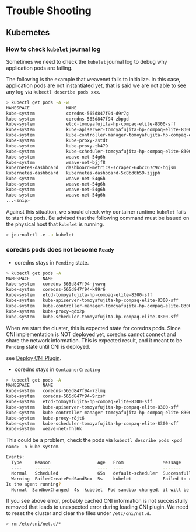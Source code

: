 # Trouble Shooting

## Kubernetes

### How to check `kubelet` journal log

Sometimes we need to check the `kubelet` journal log to debug why application pods are failing.

The following is the example that weavenet fails to initialize.
In this case, application pods are not instantiated yet, that is said we are not able to see any log via `kubectl describe pods xxx`.

```bash
> kubectl get pods -A -w
NAMESPACE              NAME                                                            READY   STATUS              RESTARTS      AGE
kube-system            coredns-565d847f94-d9r7g                                        1/1     Running             0             18m
kube-system            coredns-565d847f94-zbpgd                                        1/1     Running             0             18m
kube-system            etcd-tomoyafujita-hp-compaq-elite-8300-sff                      1/1     Running             34            18m
kube-system            kube-apiserver-tomoyafujita-hp-compaq-elite-8300-sff            1/1     Running             0             18m
kube-system            kube-controller-manager-tomoyafujita-hp-compaq-elite-8300-sff   1/1     Running             0             18m
kube-system            kube-proxy-2stdt                                                1/1     Running             0             18m
kube-system            kube-proxy-tk479                                                1/1     Running             0             44s
kube-system            kube-scheduler-tomoyafujita-hp-compaq-elite-8300-sff            1/1     Running             0             18m
kube-system            weave-net-54g6h                                                 1/2     Error               0             44s
kube-system            weave-net-bjjf8                                                 2/2     Running             1 (17m ago)   17m
kubernetes-dashboard   dashboard-metrics-scraper-64bcc67c9c-hgjsm                      0/1     ContainerCreating   0             14m
kubernetes-dashboard   kubernetes-dashboard-5c8bd6b59-zjjph                            0/1     ContainerCreating   0             14m
kube-system            weave-net-54g6h                                                 0/2     Error               1 (14s ago)   44s
kube-system            weave-net-54g6h                                                 1/2     Error               2 (7s ago)    46s
kube-system            weave-net-54g6h                                                 0/2     CrashLoopBackOff    2 (4s ago)    47s
kube-system            weave-net-54g6h                                                 0/2     CrashLoopBackOff    2 (3s ago)    48s
...<snip>
```

Against this situation, we should check why container runtime `kubelet` fails to start the pods.
Be advised that the following command must be issued on the physical host that `kubelet` is running.

```bash
> journalctl -e -u kubelet
```

### coredns pods does not become `Ready`

- coredns stays in `Pending` state.

```bash
> kubectl get pods -A
NAMESPACE     NAME                                                            READY   STATUS    RESTARTS   AGE
kube-system   coredns-565d847f94-jvwvq                                        0/1     Pending   0          42s
kube-system   coredns-565d847f94-k99r6                                        0/1     Pending   0          42s
kube-system   etcd-tomoyafujita-hp-compaq-elite-8300-sff                      1/1     Running   9          57s
kube-system   kube-apiserver-tomoyafujita-hp-compaq-elite-8300-sff            1/1     Running   6          59s
kube-system   kube-controller-manager-tomoyafujita-hp-compaq-elite-8300-sff   1/1     Running   6          57s
kube-system   kube-proxy-qdx2p                                                1/1     Running   0          43s
kube-system   kube-scheduler-tomoyafujita-hp-compaq-elite-8300-sff            1/1     Running   6          57s
```

When we start the cluster, this is expected state for coredns pods.
Since CNI implementation is NOT deployed yet, coredns cannot connect and share the network information.
This is expected result, and it meant to be `Pending` state until CNI is deployed.

see [Deploy CNI Plugin](./Setup_Kubernetes_Cluster.md#deploy-cni-plugin).

- coredns stays in `ContainerCreating`

```bash
> kubectl get pods -A
NAMESPACE     NAME                                                            READY   STATUS              RESTARTS   AGE
kube-system   coredns-565d847f94-7zlmq                                        0/1     ContainerCreating   0          50s
kube-system   coredns-565d847f94-9rzsf                                        0/1     ContainerCreating   0          50s
kube-system   etcd-tomoyafujita-hp-compaq-elite-8300-sff                      1/1     Running             8          66s
kube-system   kube-apiserver-tomoyafujita-hp-compaq-elite-8300-sff            1/1     Running             5          64s
kube-system   kube-controller-manager-tomoyafujita-hp-compaq-elite-8300-sff   1/1     Running             5          64s
kube-system   kube-proxy-r8jt6                                                1/1     Running             0          50s
kube-system   kube-scheduler-tomoyafujita-hp-compaq-elite-8300-sff            1/1     Running             5          63s
kube-system   weave-net-hhl6k                                                 1/2     Running             0          4s
```

This could be a problem, check the pods via `kubectl describe pods <pod name> -n kube-system`.

```bash
Events:
  Type     Reason                  Age   From               Message
  ----     ------                  ----  ----               -------
  Normal   Scheduled               65s   default-scheduler  Successfully assigned kube-system/coredns-565d847f94-7zlmq to tomoyafujita-hp-compaq-elite-8300-sff
  Warning  FailedCreatePodSandBox  5s    kubelet            Failed to create pod sandbox: rpc error: code = Unknown desc = failed to setup network for sandbox "92af7c41c8a6980712f58ab5944752f266f3c74d7d3eb354555e75fc751b14c8": plugin type="cilium-cni" name="cilium" failed (add): unable to connect to Cilium daemon: failed to create cilium agent client after 30.000000 seconds timeout: Get "http:///var/run/cilium/cilium.sock/v1/config": dial unix /var/run/cilium/cilium.sock: connect: no such file or directory
Is the agent running?
  Normal  SandboxChanged  4s  kubelet  Pod sandbox changed, it will be killed and re-created.
```

If you see above error, probably cached CNI information is not successfully removed that leads to unexpected error during loading CNI plugin.
We need to reset the cluster and clear the files under `/etc/cni/net.d`.

```bash
> rm /etc/cni/net.d/*
```
